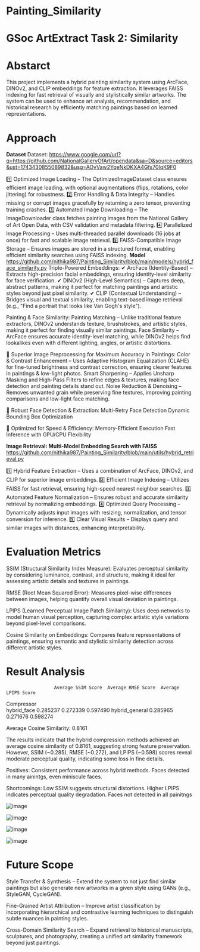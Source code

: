 # Painting_Similarity
# GSoc ArtExtract Task 2: Similarity
# Abstarct
This project implements a hybrid painting similarity system using ArcFace, DINOv2, and CLIP embeddings for feature extraction. It leverages FAISS indexing for fast retrieval of visually and stylistically similar artworks. The system can be used to enhance art analysis, recommendation, and historical research by efficiently matching paintings based on learned representations.
# Approach
**Dataset**
Dataset: https://www.google.com/url?q=https://github.com/NationalGalleryOfArt/opendata&sa=D&source=editors&ust=1743430855089832&usg=AOvVaw2YqeNkDKXA4Gfs70IqK9F0

1️⃣ Optimized Image Loading – The OptimizedImageDataset class ensures efficient image loading, with optional augmentations (flips, rotations, color jittering) for robustness.
2️⃣ Error Handling & Data Integrity – Handles missing or corrupt images gracefully by returning a zero tensor, preventing training crashes.
3️⃣ Automated Image Downloading – The ImageDownloader class fetches painting images from the National Gallery of Art Open Data, with CSV validation and metadata filtering.
4️⃣ Parallelized Image Processing – Uses multi-threaded parallel downloads (16 jobs at once) for fast and scalable image retrieval.
5️⃣ FAISS-Compatible Image Storage – Ensures images are stored in a structured format, enabling efficient similarity searches using FAISS indexing.
**Model**
https://github.com/nithika987/Painting_Similarity/blob/main/models/hybrid_face_similarity.py
Triple-Powered Embeddings:
✔ ArcFace (Identity-Based) – Extracts high-precision facial embeddings, ensuring identity-level similarity for face verification.
✔ DINOv2 (High-Level Semantics) – Captures deep, abstract patterns, making it perfect for matching paintings and artistic styles beyond just pixel similarity.
✔ CLIP (Contextual Understanding) – Bridges visual and textual similarity, enabling text-based image retrieval (e.g., "Find a portrait that looks like Van Gogh's style").

Painting & Face Similarity:
    Painting Matching – Unlike traditional feature extractors, DINOv2 understands texture, brushstrokes, and artistic styles, making it perfect for finding visually similar paintings.
    Face Similarity – ArcFace ensures accurate identity-level matching, while DINOv2 helps find lookalikes even with different lighting, angles, or artistic distortions.

🔹 Superior Image Preprocessing for Maximum Accuracy in Paintings:
     Color & Contrast Enhancement – Uses Adaptive Histogram Equalization (CLAHE) for fine-tuned brightness and contrast correction, ensuring clearer features in paintings & low-light photos.
     Smart Sharpening – Applies Unsharp Masking and High-Pass Filters to refine edges & textures, making face detection and painting details stand out.
     Noise Reduction & Denoising – Removes unwanted grain while preserving fine textures, improving painting comparisons and low-light face matching.

🔹 Robust Face Detection & Extraction:
 Multi-Retry Face Detection 
 Dynamic Bounding Box Optimization 
 
🔹 Optimized for Speed & Efficiency:
 Memory-Efficient Execution 
 Fast Inference with GPU/CPU Flexibility 

 **Image Retrieval: Multi-Model Embedding Search with FAISS**
 https://github.com/nithika987/Painting_Similarity/blob/main/utils/hybrid_retrieval.py
 
1️⃣ Hybrid Feature Extraction – Uses a combination of ArcFace, DINOv2, and CLIP for superior image embeddings.
2️⃣ Efficient Image Indexing – Utilizes FAISS for fast retrieval, ensuring high-speed nearest neighbor searches.
3️⃣ Automated Feature Normalization – Ensures robust and accurate similarity retrieval by normalizing embeddings.
4️⃣ Optimized Query Processing – Dynamically adjusts input images with resizing, normalization, and tensor conversion for inference.
5️⃣ Clear Visual Results – Displays query and similar images with distances, enhancing interpretability.
# Evaluation Metrics
SSIM (Structural Similarity Index Measure): Evaluates perceptual similarity by considering luminance, contrast, and structure, making it ideal for assessing artistic details and textures in paintings.

RMSE (Root Mean Squared Error): Measures pixel-wise differences between images, helping quantify overall visual deviation in paintings.

LPIPS (Learned Perceptual Image Patch Similarity): Uses deep networks to model human visual perception, capturing complex artistic style variations beyond pixel-level comparisons.

Cosine Similarity on Embeddings: Compares feature representations of paintings, ensuring semantic and stylistic similarity detection across different artistic styles.
# Result Analysis
                      Average SSIM Score  Average RMSE Score  Average LPIPS Score
Compressor                                                                 
hybrid_face               0.285237            0.272339             0.597490
hybrid_general            0.285965            0.271676             0.598274

Average Cosine Similarity: 0.8161

The results indicate that the hybrid compression methods achieved an average cosine similarity of 0.8161, suggesting strong feature preservation. However, SSIM (~0.285), RMSE (~0.272), and LPIPS (~0.598) scores reveal moderate perceptual quality, indicating some loss in fine details.

Positives:
Consistent performance across hybrid methods.
Faces detected in many ainintgs, even miniscule faces.

Shortcomings:
Low SSIM suggests structural distortions.
Higher LPIPS indicates perceptual quality degradation.
Faces not detected in all painitngs

![image](https://github.com/user-attachments/assets/138d671e-d2fa-4e48-a146-d124ee412d58)

![image](https://github.com/user-attachments/assets/748688b8-976d-47b7-9295-5c13c94486d0)

![image](https://github.com/user-attachments/assets/50ce1052-3bc7-4cda-949b-9acf51fe0574)

![image](https://github.com/user-attachments/assets/a12586b6-eff9-4c56-82a0-7d9e4946a805)

# Future Scope
Style Transfer & Synthesis – Extend the system to not just find similar paintings but also generate new artworks in a given style using GANs (e.g., StyleGAN, CycleGAN).

Fine-Grained Artist Attribution – Improve artist classification by incorporating hierarchical and contrastive learning techniques to distinguish subtle nuances in painting styles.

Cross-Domain Similarity Search – Expand retrieval to historical manuscripts, sculptures, and photography, creating a unified art similarity framework beyond just paintings.








